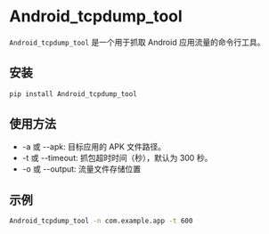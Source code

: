 # Android_tcpdump_tool

`Android_tcpdump_tool` 是一个用于抓取 Android 应用流量的命令行工具。

## 安装

```bash
pip install Android_tcpdump_tool
```

## 使用方法
- -a 或 --apk: 目标应用的 APK 文件路径。
- -t 或 --timeout: 抓包超时时间（秒），默认为 300 秒。
- -o 或 --output: 流量文件存储位置

## 示例

```bash
Android_tcpdump_tool -n com.example.app -t 600
```
